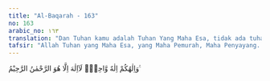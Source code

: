 ```yaml
---
title: "Al-Baqarah - 163"
no: 163
arabic_no: ١٦٣
translation: "Dan Tuhan kamu adalah Tuhan Yang Maha Esa, tidak ada tuhan selain Dia, Yang Maha Pengasih, Maha Penyayang."
tafsir: "Allah Tuhan yang Maha Esa, yang Maha Pemurah, Maha Penyayang. Dialah yang berhak disembah dan tidak boleh mempersekutukan-Nya dengan menyembah berhala-berhala dan lain sebagainya, seperti yang dilakukan oleh sebagian Ahli Kitab, sebagaimana tersebut dalam firman-Nya:\n\nMereka menjadikan orang-orang alim (Yahudi), dan rahib-rahibnya (Nasrani) sebagai tuhan selain Allah dan (juga) Al-Masih putra Maryam; padahal mereka hanya disuruh menyembah Tuhan Yang Maha Esa; tidak ada tuhan selain Dia. Mahasuci Dia dari apa yang mereka persekutukan. (at-Taubah/9: 31).\n\nDialah yang Maha Pengasih lagi Maha Pemurah, yang sangat luas dan banyak rahmat-Nya dan tidak boleh meminta pertolongan (dalam hal-hal yang di luar kesanggupan kodrat manusia) kecuali kepada-Nya, karena meminta rahmat dan pertolongan kepada selain-Nya adalah syirik dan berarti mengakui adanya kekuatan selain dari kekuasaan-Nya."
---
```

وَاِلٰهُكُمْ اِلٰهٌ وَّاحِدٌۚ  لَآاِلٰهَ اِلَّا هُوَ الرَّحْمٰنُ الرَّحِيْمُ ࣖ